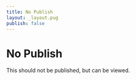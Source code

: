 ```yaml
---
title: No Publish
layout: _layout.pug
publish: false
---
```

# No Publish

This should not be published, but can be viewed.
